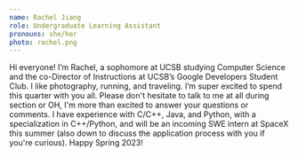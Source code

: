 ```yaml
---
name: Rachel Jiang
role: Undergraduate Learning Assistant
pronouns: she/her
photo: rachel.png
---
```


Hi everyone! I’m Rachel, a sophomore at UCSB studying Computer Science and the co-Director of Instructions at UCSB’s Google Developers Student Club. I like photography, running, and traveling. I’m super excited to spend this quarter with you all. Please don't hesitate to talk to me at all during section or OH, I'm more than excited to answer your questions or comments. I have experience with C/C++, Java, and Python, with a specialization in C++/Python, and will be an incoming SWE intern at SpaceX this summer (also down to discuss the application process with you if you're curious). Happy Spring 2023!
